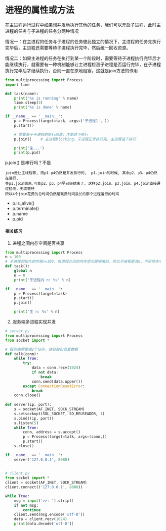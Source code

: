 # 进程的属性或方法

在主进程运行过程中如果想并发地执行其他的任务，我们可以开启子进程，此时主进程的任务与子进程的任务分两种情况

情况一：在主进程的任务与子进程的任务彼此独立的情况下，主进程的任务先执行完毕后，主进程还需要等待子进程执行完毕，然后统一回收资源。

情况二：如果主进程的任务在执行到某一个阶段时，需要等待子进程执行完毕后才能继续执行，就需要有一种机制能够让主进程检测子进程是否运行完毕，在子进程执行完毕后才继续执行，否则一直在原地阻塞，这就是join方法的作用

```python
from multiprocessing import Process
import time

def task(name):
    print('%s is running' % name)
    time.sleep(3)
    print('%s is done' % name)

if __name__ == '__main__':
    p = Process(target=task, args=('子进程1', ))
    p.start()

    # 需要基于子进程的执行结果，才能往下执行
    p.join()    # 主进程blocking，子进程正常执行完，主进程往下执行

    print('主...')
    print(p.pid)
```

p.join\(\) 是串行吗？不是

```text
join是让主线程等, 而p1-p4仍然是并发执行的,  p1.join的时候, 其余p2、p3、p4仍然在运行,
等p1.join结束,可能p2、p3、p4早已经结束了, 这样p2.join、p3.join、p4.join直接通过检测，无需等待
所以4个join花费的总时间仍然是耗费时间最长的那个进程运行的时间
```

* p.is\_alive\(\)
* p.terminate\(\)
* p.name
* p.pid

#### 相关练习

1. 进程之间内存空间是否共享

```python
from multiprocessing import Process
n = 100
# 子进程初始化的时候n=100，但进程之间的内存空间是隔离的，所以子进程更改n，不影响主中的n
def task():
    global n
    n = 0
    print('子进程内 n: %s' % n)

if __name__ == '__main__':
    p = Process(target=task)
    p.start()
    p.join()

    print('主 n: %s' % n)
```

2. 服务端多进程实现并发

```python
# server.py
from multiprocessing import Process
from socket import *

# 服务端需要做2个任务，建链接和收发数据
def talk(conn):
    while True:
        try:
            data = conn.recv(1024)
            if not data:
                break
            conn.send(data.upper())
        except ConnectionResetError:
            break
    conn.close()
    
def server(ip, port):
    s = socket(AF_INET, SOCK_STREAM)
    s.setsockopt(SOL_SOCKET, SO_REUSEADDR, 1)
    s.bind((ip, port))
    s.listen(5)
    while True:
        conn, address = s.accept()
        p = Process(target=talk, args=(conn,))
        p.start()
    s.close()

if __name__ == '__main__':
    server('127.0.0.1', 8080)
    
    
# client.py
from socket import *
client = socket(AF_INET, SOCK_STREAM)
client.connect(('127.0.0.1', 8080))

while True:
    msg = input('>>: ').strip()
    if not msg:
        continue
    client.send(msg.encode('utf-8'))
    data = client.recv(1024)
    print(data.decode('utf-8'))
```

